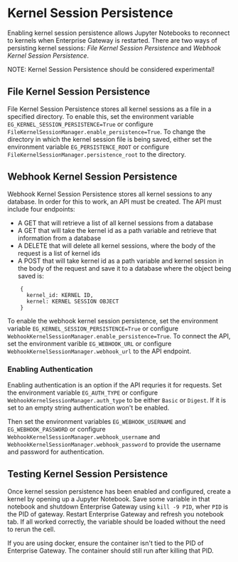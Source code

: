 # Kernel Session Persistence

Enabling kernel session persistence allows Jupyter Notebooks to reconnect to kernels when Enterprise Gateway is restarted. There are two ways of persisting kernel sessions: _File Kernel Session Persistence_ and _Webhook Kernel Session Persistence_.

NOTE: Kernel Session Persistence should be considered experimental!

## File Kernel Session Persistence

File Kernel Session Persistence stores all kernel sessions as a file in a specified directory. To enable this, set the environment variable `EG_KERNEL_SESSION_PERSISTENCE=True` or configure `FileKernelSessionManager.enable_persistence=True`. To change the directory in which the kernel session file is being saved, either set the environment variable `EG_PERSISTENCE_ROOT` or configure `FileKernelSessionManager.persistence_root` to the directory.

## Webhook Kernel Session Persistence

Webhook Kernel Session Persistence stores all kernel sessions to any database. In order for this to work, an API must be created. The API must include four endpoints:

- A GET that will retrieve a list of all kernel sessions from a database
- A GET that will take the kernel id as a path variable and retrieve that information from a database
- A DELETE that will delete all kernel sessions, where the body of the request is a list of kernel ids
- A POST that will take kernel id as a path variable and kernel session in the body of the request and save it to a database where the object being saved is:

```
    {
      kernel_id: KERNEL ID,
      kernel: KERNEL SESSION OBJECT
    }
```

To enable the webhook kernel session persistence, set the environment variable `EG_KERNEL_SESSION_PERSISTENCE=True` or configure `WebhookKernelSessionManager.enable_persistence=True`. To connect the API, set the environment varible `EG_WEBHOOK_URL` or configure `WebhookKernelSessionManager.webhook_url` to the API endpoint.

### Enabling Authentication

Enabling authentication is an option if the API requries it for requests. Set the environment variable `EG_AUTH_TYPE` or configure `WebhookKernelSessionManager.auth_type` to be either `Basic` or `Digest`. If it is set to an empty string authentication won't be enabled.

Then set the environment variables `EG_WEBHOOK_USERNAME` and `EG_WEBHOOK_PASSWORD` or configure `WebhookKernelSessionManager.webhook_username` and `WebhookKernelSessionManager.webhook_password` to provide the username and password for authentication.

## Testing Kernel Session Persistence

Once kernel session persistence has been enabled and configured, create a kernel by opening up a Jupyter Notebook. Save some variable in that notebook and shutdown Enterprise Gateway using `kill -9 PID`, wher `PID` is the PID of gateway. Restart Enterprise Gateway and refresh you notebook tab. If all worked correctly, the variable should be loaded without the need to rerun the cell.

If you are using docker, ensure the container isn't tied to the PID of Enterprise Gateway. The container should still run after killing that PID.

